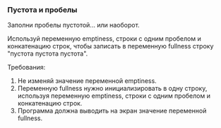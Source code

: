 
### Пустота и пробелы

Заполни пробелы пустотой... или наоборот.

Используй переменную emptiness, строки с одним пробелом и конкатенацию строк,
чтобы записать в переменную fullness строку &quot;пустота пустота пустота&quot;.


Требования:
1.	Не изменяй значение переменной emptiness.
2.	Переменную fullness нужно инициализировать в одну строку, используя переменную emptiness, строки с одним пробелом и конкатенацию строк.
3.	Программа должна выводить на экран значение переменной fullness.


